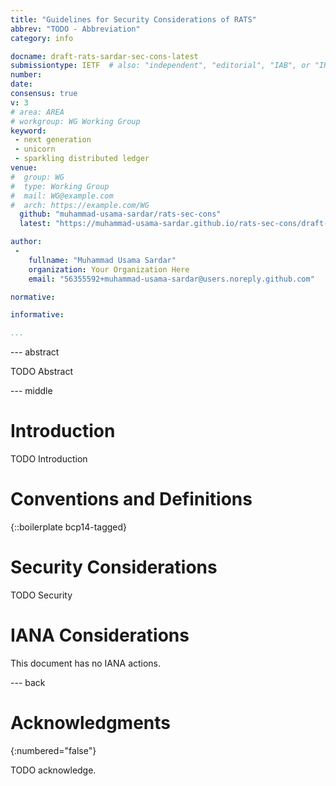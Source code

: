 ```yaml
---
title: "Guidelines for Security Considerations of RATS"
abbrev: "TODO - Abbreviation"
category: info

docname: draft-rats-sardar-sec-cons-latest
submissiontype: IETF  # also: "independent", "editorial", "IAB", or "IRTF"
number:
date:
consensus: true
v: 3
# area: AREA
# workgroup: WG Working Group
keyword:
 - next generation
 - unicorn
 - sparkling distributed ledger
venue:
#  group: WG
#  type: Working Group
#  mail: WG@example.com
#  arch: https://example.com/WG
  github: "muhammad-usama-sardar/rats-sec-cons"
  latest: "https://muhammad-usama-sardar.github.io/rats-sec-cons/draft-rats-sardar-sec-cons.html"

author:
 -
    fullname: "Muhammad Usama Sardar"
    organization: Your Organization Here
    email: "56355592+muhammad-usama-sardar@users.noreply.github.com"

normative:

informative:

...
```


--- abstract

TODO Abstract


--- middle

# Introduction

TODO Introduction


# Conventions and Definitions

{::boilerplate bcp14-tagged}


# Security Considerations

TODO Security


# IANA Considerations

This document has no IANA actions.


--- back

# Acknowledgments
{:numbered="false"}

TODO acknowledge.
